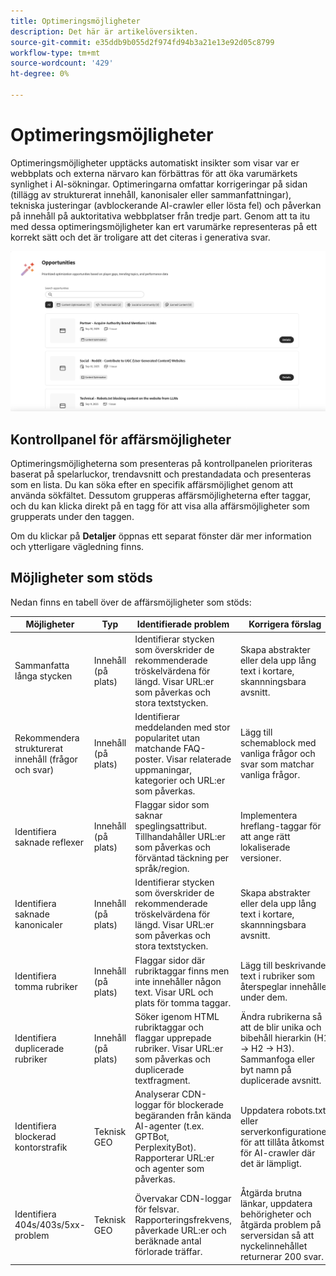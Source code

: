 ```yaml
---
title: Optimeringsmöjligheter
description: Det här är artikelöversikten.
source-git-commit: e35ddb9b055d2f974fd94b3a21e13e92d05c8799
workflow-type: tm+mt
source-wordcount: '429'
ht-degree: 0%

---
```



# Optimeringsmöjligheter

Optimeringsmöjligheter upptäcks automatiskt insikter som visar var er webbplats och externa närvaro kan förbättras för att öka varumärkets synlighet i AI-sökningar. Optimeringarna omfattar korrigeringar på sidan (tillägg av strukturerat innehåll, kanonisaler eller sammanfattningar), tekniska justeringar (avblockerande AI-crawler eller lösta fel) och påverkan på innehåll på auktoritativa webbplatser från tredje part. Genom att ta itu med dessa optimeringsmöjligheter kan ert varumärke representeras på ett korrekt sätt och det är troligare att det citeras i generativa svar.

![Optimeringsmöjligheter](/help/dashboards/assets/oport.png)

## Kontrollpanel för affärsmöjligheter

Optimeringsmöjligheterna som presenteras på kontrollpanelen prioriteras baserat på spelarluckor, trendavsnitt och prestandadata och presenteras som en lista. Du kan söka efter en specifik affärsmöjlighet genom att använda sökfältet. Dessutom grupperas affärsmöjligheterna efter taggar, och du kan klicka direkt på en tagg för att visa alla affärsmöjligheter som grupperats under den taggen.

Om du klickar på **Detaljer** öppnas ett separat fönster där mer information och ytterligare vägledning finns.

## Möjligheter som stöds

Nedan finns en tabell över de affärsmöjligheter som stöds:

| Möjligheter | Typ | Identifierade problem | Korrigera förslag |
|---------|----------|----------|----------|
| Sammanfatta långa stycken | Innehåll (på plats) | Identifierar stycken som överskrider de rekommenderade tröskelvärdena för längd. Visar URL:er som påverkas och stora textstycken. | Skapa abstrakter eller dela upp lång text i kortare, skannningsbara avsnitt. |
| Rekommendera strukturerat innehåll (frågor och svar) | Innehåll (på plats) | Identifierar meddelanden med stor popularitet utan matchande FAQ-poster. Visar relaterade uppmaningar, kategorier och URL:er som påverkas. | Lägg till schemablock med vanliga frågor och svar som matchar vanliga frågor. |
| Identifiera saknade reflexer | Innehåll (på plats) | Flaggar sidor som saknar speglingsattribut. Tillhandahåller URL:er som påverkas och förväntad täckning per språk/region. | Implementera hreflang-taggar för att ange rätt lokaliserade versioner. |
| Identifiera saknade kanonicaler | Innehåll (på plats) | Identifierar stycken som överskrider de rekommenderade tröskelvärdena för längd. Visar URL:er som påverkas och stora textstycken. | Skapa abstrakter eller dela upp lång text i kortare, skannningsbara avsnitt. |
| Identifiera tomma rubriker | Innehåll (på plats) | Flaggar sidor där rubriktaggar finns men inte innehåller någon text. Visar URL och plats för tomma taggar. | Lägg till beskrivande text i rubriker som återspeglar innehållet under dem. |
| Identifiera duplicerade rubriker | Innehåll (på plats) | Söker igenom HTML rubriktaggar och flaggar upprepade rubriker. Visar URL:er som påverkas och duplicerade textfragment. | Ändra rubrikerna så att de blir unika och bibehåll hierarkin (H1 → H2 → H3). Sammanfoga eller byt namn på duplicerade avsnitt. |
| Identifiera blockerad kontorstrafik | Teknisk GEO | Analyserar CDN-loggar för blockerade begäranden från kända AI-agenter (t.ex. GPTBot, PerplexityBot). Rapporterar URL:er och agenter som påverkas. | Uppdatera robots.txt eller serverkonfigurationer för att tillåta åtkomst för AI-crawler där det är lämpligt. |
| Identifiera 404s/403s/5xx-problem | Teknisk GEO | Övervakar CDN-loggar för felsvar. Rapporteringsfrekvens, påverkade URL:er och beräknade antal förlorade träffar. | Åtgärda brutna länkar, uppdatera behörigheter och åtgärda problem på serversidan så att nyckelinnehållet returnerar 200 svar. |
